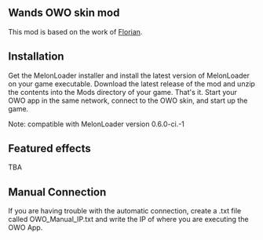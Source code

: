 ## Wands OWO skin mod
This mod is based on the work of [Florian](https://github.com/floh-bhaptics).

## Installation
Get the MelonLoader installer and install the latest version of MelonLoader on your game executable.
Download the latest release of the mod and unzip the contents into the Mods directory of your game.
That's it. Start your OWO app in the same network, connect to the OWO skin, and start up the game.

Note: compatible with MelonLoader version 0.6.0-ci.-1

## Featured effects
TBA

## Manual Connection
If you are having trouble with the automatic connection, create a .txt file called OWO_Manual_IP.txt and write the IP of where you are executing the OWO App.
